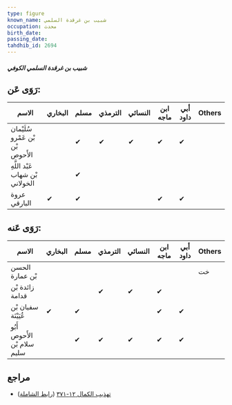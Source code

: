 ```yaml
---
type: figure
known_name: شبيب بن غرقدة السلمي
occupation: محدث
birth_date:
passing_date:
tahdhib_id: 2694
---
```

##### شبيب بن غرقدة السلمي الكوفي

## رَوَى عَن:
| الاسم                            | البخاري | مسلم | الترمذي | النسائي | ابن ماجه | أبي داود | Others |
| -------------------------------- | ------- | ---- | ------- | ------- | -------- | -------- | ------ |
| سُلَيْمان بْن عَمْرو بْن الأَحوص |         | ✔    | ✔       | ✔       | ✔        | ✔        |        |
| عَبْد اللَّهِ بْن شهاب الخولاني  |         | ✔    |         |         |          |          |        |
| عروة البارقي                     | ✔       | ✔    |         |         | ✔        | ✔        |        |
## رَوَى عَنه:
| الاسم                       | البخاري | مسلم | الترمذي | النسائي | ابن ماجه | أبي داود | Others |
| --------------------------- | ------- | ---- | ------- | ------- | -------- | -------- | ------ |
| الحسن بْن عمارة             |         |      |         |         |          |          | خت     |
| زائدة بْن قدامة             |         |      | ✔       | ✔       | ✔        |          |        |
| سفيان بْن عُيَيْنَة         | ✔       | ✔    |         |         | ✔        | ✔        |        |
| أَبُو الأَحوص سلام بْن سليم |         | ✔    | ✔       | ✔       | ✔        | ✔        |        |
## مراجع
- [تهذيب الكمال ١٢-٣٧١](obsidian://open?vault=Tahdhib-al-Kamal&file=Figures/٢٦٩٤-شبيب%20بن%20غرقدة%20السلمي%20الكوفي) ([رابط الشاملة](https://shamela.ws/book/3722/6144))